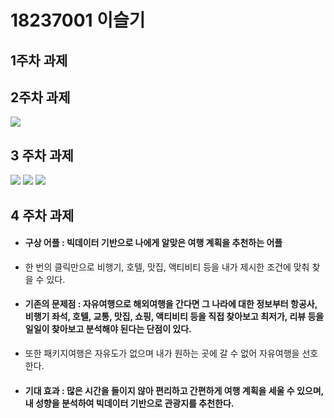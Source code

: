 # 18237001 이슬기

## 1주차 과제

## 2주차 과제
<img width="" height="" src="./PNG/2주차 과제.jpg"></img>
## 3 주차 과제 
<img width="" height="" src="./PNG/3주차 과제1.jpg"></img>
<img width="" height="" src="./PNG/3주차 과제2.jpg"></img>
<img width="" height="" src="./PNG/3주차 과제3.jpg"></img>
## 4 주차 과제 

- #### 구상 어플 : 빅데이터 기반으로 나에게 알맞은 여행 계획을 추천하는 어플
- 한 번의 클릭만으로 비행기, 호텔, 맛집, 액티비티 등을 내가 제시한 조건에 맞춰 찾을 수 있다.
- #### 기존의 문제점 : 자유여행으로 해외여행을 간다면 그 나라에 대한 정보부터 항공사, 비행기 좌석, 호텔, 교통, 맛집, 쇼핑, 액티비티 등을 직접 찾아보고 최저가, 리뷰 등을 일일이 찾아보고 분석해야 된다는 단점이 있다.
- 또한 패키지여행은 자유도가 없으며 내가 원하는 곳에 갈 수 없어 자유여행을 선호한다.
- #### 기대 효과 : 많은 시간을 들이지 않아 편리하고 간편하게 여행 계획을 세울 수 있으며, 내 성향을 분석하여 빅데이터 기반으로 관광지를 추천한다.
